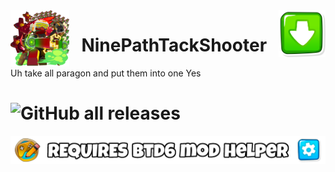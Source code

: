 <a href="https://github.com/Mattcy1/ParagonMerged/releases/download/BTD6-mod/AllParagon.dll">
    <img align="left" alt="Icon" height="90" src="Icon.png">
    <img align="right" alt="Download" height="75" src="https://raw.githubusercontent.com/gurrenm3/BTD-Mod-Helper/master/BloonsTD6%20Mod%20Helper/Resources/DownloadBtn.png">
</a>

<h1 align="center">NinePathTackShooter</h1>

Uh take all paragon and put them into one Yes

<h1 aling="left"><img alt="GitHub all releases" height="25" src="https://img.shields.io/github/downloads/Mattcy1/ParagonMerged/total?label=Total%20Dowloads"></h1>

[![Requires BTD6 Mod Helper](https://raw.githubusercontent.com/gurrenm3/BTD-Mod-Helper/master/banner.png)](https://github.com/gurrenm3/BTD-Mod-Helper#readme)
